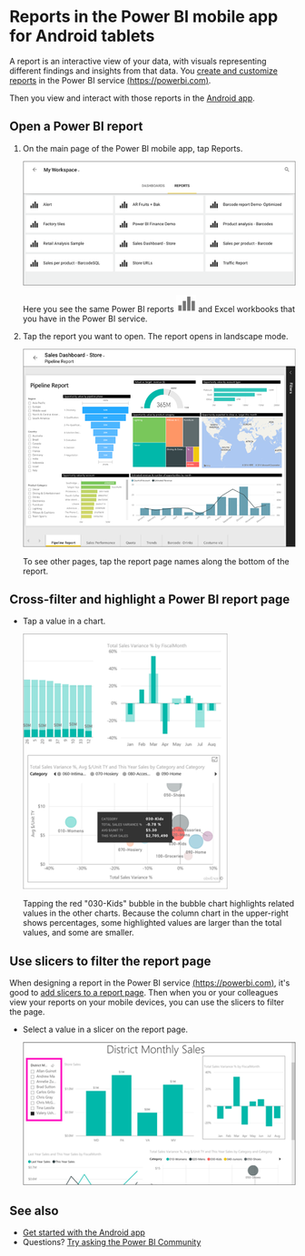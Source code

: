 <properties 
   pageTitle="Reports in the Power BI app for Android tablets"
   description="Learn about viewing reports in the Power BI mobile app for Android tablets. You create reports in the Power BI service, then interact with them in the mobile apps."
   services="powerbi" 
   documentationCenter="" 
   authors="maggiesMSFT" 
   manager="erikre" 
   backup=""
   editor=""
   tags=""
   qualityFocus="no"
   qualityDate=""/>
 
<tags
   ms.service="powerbi"
   ms.devlang="NA"
   ms.topic="article"
   ms.tgt_pltfrm="NA"
   ms.workload="powerbi"
   ms.date="03/10/2017"
   ms.author="maggies"/>

# Reports in the Power BI mobile app for Android tablets

A report is an interactive view of your data, with visuals representing different findings and insights from that data. You [create and customize reports](powerbi-service-create-a-new-report.md) in the Power BI service [(https://powerbi.com)](https://powerbi.com).

Then you view and interact with those reports in the [Android app](powerbi-mobile-android-tablet-app-get-started.md).

## Open a Power BI report

1. On the main page of the Power BI mobile app, tap Reports. 

     ![](media/powerbi-mobile-reports-in-the-android-tablet-app/power-bi-android-tablet-report-home.png)

    Here you see the same Power BI reports ![](media/powerbi-mobile-reports-in-the-android-tablet-app/pbi_and_openrpticon.png) and Excel workbooks that you have in the Power BI service.

2. Tap the report you want to open.
    The report opens in landscape mode.

    ![](media/powerbi-mobile-reports-in-the-android-tablet-app/power-bi-android-tablet-report.png)

    To see other pages, tap the report page names along the bottom of the report.

## Cross-filter and highlight a Power BI report page

-   Tap a value in a chart.

    ![](media/powerbi-mobile-reports-in-the-android-tablet-app/PBI_Win10Uni_XFltrRptSm.png)

    Tapping the red "030-Kids" bubble in the bubble chart highlights related values in the other charts. Because the column chart in the upper-right shows percentages, some highlighted values are larger than the total values, and some are smaller. 

## Use slicers to filter the report page

When designing a report in the Power BI service [(https://powerbi.com)](https://powerbi.com), it's good to [add slicers to a report page](powerbi-service-tutorial-slicers.md). Then when you or your colleagues view your reports on your mobile devices, you can use the slicers to filter the page.

-   Select a value in a slicer on the report page.

    ![](media/powerbi-mobile-reports-in-the-android-tablet-app/power-bi-android-report-slicer.png)


## See also

- [Get started with the Android app](powerbi-mobile-android-tablet-app-get-started.md)
- Questions? [Try asking the Power BI Community](http://community.powerbi.com/)
